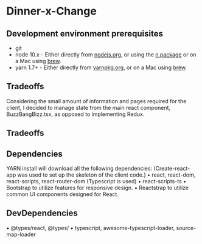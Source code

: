 # Dinner-x-Change

## Development environment prerequisites

- git
- node 10.x - Either directly from [nodejs.org](https://nodejs.org), or using the [n package](https://npmjs.com/package/n) or on a Mac using [brew](https://brew.sh/).
- yarn 1.7+ - Either directly from [yarnpkg.org](https://yarnpkg.com/en/), or on a Mac using [brew](https://brew.sh/).

## Tradeoffs

Considering the small amount of information and pages required for the client, I decided to manage state from the main react component, BuzzBangBizz.tsx, as opposed to implementing Redux.

## Tradeoffs

## Dependencies

YARN install will download all the following dependencies:
(Create-react-app was used to set up the skeleton of the client code.)
• react, react-dom, react-scripts, react-router-dom
(Typescript is used)
• react-scripts-ts
• Bootstrap to utilize features for responsive design.
• Reactstrap to utilize common UI components designed for React.

## DevDependencies

• @types/react, @types/
• typescript, awesome-typescript-loader, source-map-loader
